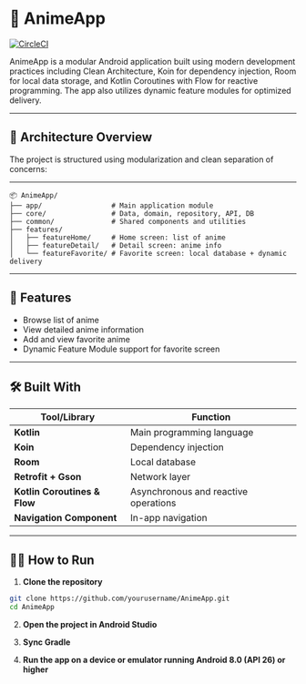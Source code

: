 # 📱 AnimeApp

[![CircleCI](https://dl.circleci.com/status-badge/img/gh/AgungKusumma/anime-app/tree/master.svg?style=svg)](https://dl.circleci.com/status-badge/redirect/gh/AgungKusumma/anime-app/tree/master)

AnimeApp is a modular Android application built using modern development practices including Clean Architecture, Koin for dependency injection, Room for local data storage, and Kotlin Coroutines with Flow for reactive programming. The app also utilizes dynamic feature modules for optimized delivery.

---

## 🧱 Architecture Overview

The project is structured using modularization and clean separation of concerns:


---

```
📦 AnimeApp/
├── app/                 # Main application module
├── core/                # Data, domain, repository, API, DB
├── common/              # Shared components and utilities
├── features/
│   ├── featureHome/     # Home screen: list of anime
│   ├── featureDetail/   # Detail screen: anime info
│   └── featureFavorite/ # Favorite screen: local database + dynamic delivery

```
---
## 🚀 Features

- Browse list of anime
- View detailed anime information
- Add and view favorite anime
- Dynamic Feature Module support for favorite screen

---
## 🛠️ Built With

| Tool/Library                 | Function                             |
|------------------------------|--------------------------------------|
| **Kotlin**                   | Main programming language            |
| **Koin**                     | Dependency injection                 |
| **Room**                     | Local database                       |
| **Retrofit + Gson**          | Network layer                        |
| **Kotlin Coroutines & Flow** | Asynchronous and reactive operations |
| **Navigation Component**     | In-app navigation               |

---

## 🧑‍💻 How to Run

1. **Clone the repository**

```bash
git clone https://github.com/yourusername/AnimeApp.git
cd AnimeApp
```
2. **Open the project in Android Studio**

3. **Sync Gradle**

4. **Run the app on a device or emulator running Android 8.0 (API 26) or higher**
